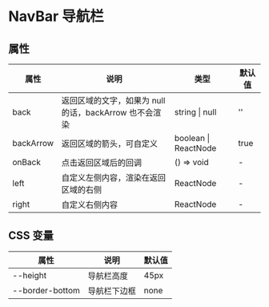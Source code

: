# NavBar 导航栏

<code src="./demos/index.tsx"></code>

## 属性

| 属性      | 说明                                                   | 类型                 | 默认值 |
| --------- | ------------------------------------------------------ | -------------------- | ------ |
| back      | 返回区域的文字，如果为 null 的话，backArrow 也不会渲染 | string \| null       | ''     |
| backArrow | 返回区域的箭头，可自定义                               | boolean \| ReactNode | true   |
| onBack    | 点击返回区域后的回调                                   | () => void           | -      |
| left      | 自定义左侧内容，渲染在返回区域的右侧                   | ReactNode            | -      |
| right     | 自定义右侧内容                                         | ReactNode            | -      |

## CSS 变量

| 属性            | 说明         | 默认值 |
| --------------- | ------------ | ------ |
| --height        | 导航栏高度   | 45px   |
| --border-bottom | 导航栏下边框 | none   |
